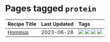 # Pages tagged `protein`

|Recipe Title|Last Updated|Tags
|:---|:---|:---|
|[Hommus](../recipes/hommus.md)|2023-06-28|[![](https://img.shields.io/badge/tag-healthy-28ab17)](../tags/healthy.md) [![](https://img.shields.io/badge/tag-messy-8f457a)](../tags/messy.md) [![](https://img.shields.io/badge/tag-protein-f6b493)](../tags/protein.md) [![](https://img.shields.io/badge/tag-tricky-b7439e)](../tags/tricky.md)|